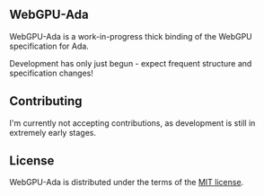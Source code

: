 ## WebGPU-Ada

WebGPU-Ada is a work-in-progress thick binding of the WebGPU specification for Ada.

Development has only just begun - expect frequent structure and specification changes!

## Contributing

I'm currently not accepting contributions, as development is still in extremely early stages.

## License

WebGPU-Ada is distributed under the terms of the [MIT license](https://github.com/Cre8or/WebGPU-Ada/blob/main/LICENSE).
